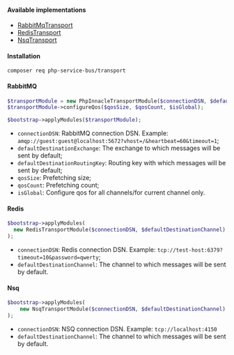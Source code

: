 #### Available implementations
* [RabbitMqTransport](https://github.com/php-service-bus/transport/blob/v5.0/src/Amqp/PhpInnacle/PhpInnacleTransport.php)
* [RedisTransport](https://github.com/php-service-bus/transport/blob/v5.0/src/Redis/RedisTransport.php)
* [NsqTransport](https://github.com/php-service-bus/transport/blob/v5.0/src/Nsq/NsqTransport.php)

#### Installation
```
composer req php-service-bus/transport
```

#### RabbitMQ

```php
$transportModule = new PhpInnacleTransportModule($connectionDSN, $defaultDestinationExchange, $defaultDestinationRoutingKey);
$transportModule->configureQos($qosSize, $qosCount, $isGlobal);

$bootstrap->applyModules($transportModule);
```
* `connectionDSN`: RabbitMQ connection DSN. Example: `amqp://guest:guest@localhost:5672?vhost=/&heartbeat=60&timeout=1`;
* `defaultDestinationExchange`: The exchange to which messages will be sent by default;
* `defaultDestinationRoutingKey`: Routing key with which messages will be sent by default;
* `qosSize`: Prefetching size;
* `qosCount`: Prefetching count;
* `isGlobal`: Configure qos for all channels/for current channel only.

#### Redis

```php
$bootstrap->applyModules(
  new RedisTransportModule($connectionDSN, $defaultDestinationChannel)
);
```
* `connectionDSN`:  Redis connection DSN. Example: `tcp://test-host:6379?timeout=10&password=qwerty`;
* `defaultDestinationChannel`: The channel to which messages will be sent by default.

#### Nsq

```php
$bootstrap->applyModules(
    new NsqTransportModule($connectionDSN, $defaultDestinationChannel)
);
```
* `connectionDSN`: NSQ connection DSN. Example: `tcp://localhost:4150`
* `defaultDestinationChannel`: The channel to which messages will be sent by default.